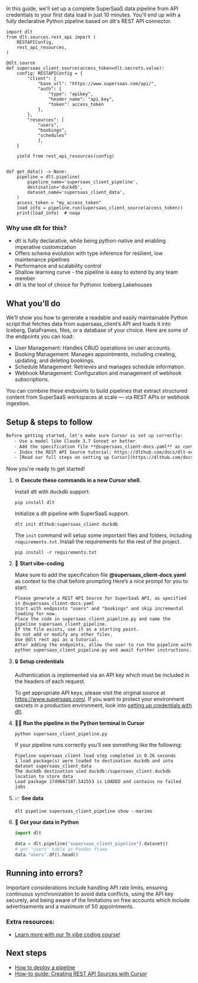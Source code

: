 In this guide, we'll set up a complete SuperSaaS data pipeline from API credentials to your first data load in just 10 minutes. You'll end up with a fully declarative Python pipeline based on dlt's REST API connector.

```python-outcome
import dlt
from dlt.sources.rest_api import (
    RESTAPIConfig,
    rest_api_resources,
)

@dlt.source
def supersaas_client_source(access_token=dlt.secrets.value):
    config: RESTAPIConfig = {
        "client": {
            "base_url": "https://www.supersaas.com/api/",
            "auth": {
                "type": "apikey",
                "header_name": "api_key",
                "token": access_token
            },
        },
        "resources": [
            "users",
            "bookings",
            "schedules"
            ],
    }

    yield from rest_api_resources(config)


def get_data() -> None:
    pipeline = dlt.pipeline(
        pipeline_name='supersaas_client_pipeline',
        destination='duckdb',
        dataset_name='supersaas_client_data', 
    )
    access_token = "my_access_token"
    load_info = pipeline.run(supersaas_client_source(access_token))
    print(load_info)  # noqa
```

### Why use dlt for this?

- dlt is fully declarative, while being python-native and enabling imperative customization
- Offers schema evolution with type inference for resilient, low maintenance pipelines
- Performance and scalability control
- Shallow learning curve - the pipeline is easy to extend by any team member
- dlt is the tool of choice for Pythonic Iceberg Lakehouses

## What you’ll do

We’ll show you how to generate a readable and easily maintainable Python script that fetches data from supersaas_client’s API and loads it into Iceberg, DataFrames, files, or a database of your choice. Here are some of the endpoints you can load:

- User Management: Handles CRUD operations on user accounts.
- Booking Management: Manages appointments, including creating, updating, and deleting bookings.
- Schedule Management: Retrieves and manages schedule information.
- Webhook Management: Configuration and management of webhook subscriptions.

You can combine these endpoints to build pipelines that extract structured content from SuperSaaS workspaces at scale — via REST APIs or webhook ingestion.

## Setup & steps to follow

```default
Before getting started, let's make sure Cursor is set up correctly:
   - Use a model like Claude 3.7 Sonnet or better
   - Add the specification file **@supersaas_client-docs.yaml** as context
   - Index the REST API Source tutorial: https://dlthub.com/docs/dlt-ecosystem/verified-sources/rest_api/ and add it to context as **@dlt rest api**
   - [Read our full steps on setting up Cursor](https://dlthub.com/docs/dlt-ecosystem/llm-tooling/cursor-restapi#23-configuring-cursor-with-documentation)
```

Now you're ready to get started! 

1. ⚙️ **Execute these commands in a new Cursor shell.**
    
    Install dlt with duckdb support:
    ```shell
    pip install dlt
    ```

    Initialize a dlt pipeline with SuperSaaS support.
    ```shell
    dlt init dlthub:supersaas_client duckdb
    ```

    The `init` command will setup some important files and folders, including `requirements.txt`. Install the requirements for the rest of the project.
    ```shell
    pip install -r requirements.txt
    ```
    
2. 🤠 **Start vibe-coding**
    
    Make sure to add the specification file **@supersaas_client-docs.yaml** as context to the chat before prompting
    Here’s a nice prompt for you to start: 
    
    ```prompt
    Please generate a REST API Source for SuperSaaS API, as specified in @supersaas_client-docs.yaml 
    Start with endpoints "users" and "bookings" and skip incremental loading for now. 
    Place the code in supersaas_client_pipeline.py and name the pipeline supersaas_client_pipeline. 
    If the file exists, use it as a starting point. 
    Do not add or modify any other files. 
    Use @dlt rest api as a tutorial. 
    After adding the endpoints, allow the user to run the pipeline with python supersaas_client_pipeline.py and await further instructions.
    ```

    
3. 🔒 **Setup credentials** 
    
    Authentication is implemented via an API key which must be included in the headers of each request.
    
    To get appropriate API keys, please visit the original source at https://www.supersaas.com/.
    If you want to protect your environment secrets in a production environment, look into [setting up credentials with dlt](https://dlthub.com/docs/walkthroughs/add_credentials).
    
4. 🏃‍♀️ **Run the pipeline in the Python terminal in Cursor**
    
    ```shell
    python supersaas_client_pipeline.py
    ```
    
    If your pipeline runs correctly you’ll see something like the following:
    
    ```shell
    Pipeline supersaas_client load step completed in 0.26 seconds
    1 load package(s) were loaded to destination duckdb and into dataset supersaas_client_data
    The duckdb destination used duckdb:/supersaas_client.duckdb location to store data
    Load package 1749667187.541553 is LOADED and contains no failed jobs
    ```
    
5. 📈 **See data**
    
    ```shell
    dlt pipeline supersaas_client_pipeline show --marimo
    ```
    
6. 🐍 **Get your data in Python**
    
    ```python
    import dlt

   data = dlt.pipeline("supersaas_client_pipeline").dataset()
   # get "users" table as Pandas frame
   data."users".df().head()
    ```

## Running into errors?

Important considerations include handling API rate limits, ensuring continuous synchronization to avoid data conflicts, using the API key securely, and being aware of the limitations on free accounts which include advertisements and a maximum of 50 appointments.

### Extra resources:

- [Learn more with our 1h vibe coding course!](https://www.youtube.com/watch?v=GGid70rnJuM)

## Next steps

- [How to deploy a pipeline](https://dlthub.com/docs/walkthroughs/deploy-a-pipeline)
- [How-to guide: Creating REST API Sources with Cursor](https://dlthub.com/docs/dlt-ecosystem/llm-tooling/cursor-restapi)